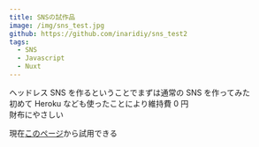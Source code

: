 ```yaml
---
title: SNSの試作品
image: /img/sns_test.jpg
github: https://github.com/inaridiy/sns_test2
tags:
  - SNS
  - Javascript
  - Nuxt
---
```


ヘッドレス SNS を作るということでまずは通常の SNS を作ってみた  
初めて Heroku なども使ったことにより維持費 0 円  
財布にやさしい

現在[このページ](https://nifty-boyd-d2092d.netlify.app/)から試用できる
